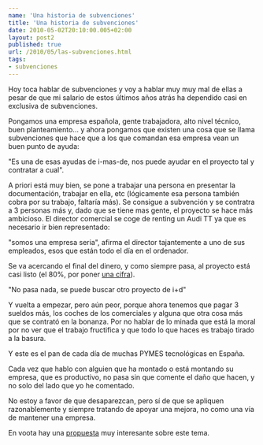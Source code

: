```yaml
---
name: 'Una historia de subvenciones'
title: 'Una historia de subvenciones'
date: 2010-05-02T20:10:00.005+02:00
layout: post2
published: true
url: /2010/05/las-subvenciones.html
tags: 
- subvenciones
---
```


Hoy toca hablar de subvenciones y voy a hablar muy muy mal de ellas a pesar de que mi salario de estos últimos años atrás ha dependido casi en exclusiva de subvenciones.  
  
Pongamos una empresa española, gente trabajadora, alto nivel técnico, buen planteamiento... y ahora pongamos que existen una cosa que se llama subvenciones que hace que a los que comandan esa empresa vean un buen punto de ayuda:  
  
"Es una de esas ayudas de i-mas-de, nos puede ayudar en el proyecto tal y contratar a cual".  
  
A priori está muy bien, se pone a trabajar una persona en presentar la documentación, trabajar en ella, etc (lógicamente esa persona también cobra por su trabajo, faltaría más). Se consigue a subvención y se contratra a 3 personas más y, dado que se tiene mas gente, el proyecto se hace más ambicioso. El director comercial se coge de renting un Audi TT ya que es necesario ir bien representado:  
  
"somos una empresa seria", afirma el director tajantemente a uno de sus empleados, esos que están todo el día en el ordenador.  
  
Se va acercando el final del dinero, y como siempre pasa, al proyecto está casi listo (el 80%, por poner [una cifra](http://es.wikipedia.org/wiki/Principio_de_Pareto)).  
  
"No pasa nada, se puede buscar otro proyecto de i+d"  
  
Y vuelta a empezar, pero aún peor, porque ahora tenemos que pagar 3 sueldos más, los coches de los comerciales y alguna que otra cosa más que se contrató en la bonanza. Por no hablar de lo minada que está la moral por no ver que el trabajo fructifica y que todo lo que haces es trabajo tirado a la basura.  
  
Y este es el pan de cada día de muchas PYMES tecnológicas en España.  
  
Cada vez que hablo con alguien que ha montado o está montando su empresa, que es productivo, no pasa sin que comente el daño que hacen, y no solo del lado que yo he comentado.  
  
No estoy a favor de que desaparezcan, pero sí de que se apliquen razonablemente y siempre tratando de apoyar una mejora, no como una vía de mantener una empresa.  
  
En voota hay una [propuesta](http://voota.es/propuesta/Supresi%C3%B3n-de-las-subvenciones-y-ayudas-para-empresas) muy interesante sobre este tema.
